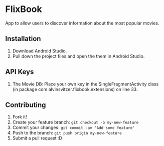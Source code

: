 # FlixBook

App to allow users to discover information about the most popular movies.

## Installation

1. Download Android Studio.
2. Pull down the project files and open the them in Android Studio.

## API Keys

1. The Movie DB:        Place your own key in the SingleFragmentActivity class (in package com.alvinsvitzer.flixbook.extensions) on line 33.

## Contributing

1. Fork it!
2. Create your feature branch: `git checkout -b my-new-feature`
3. Commit your changes: `git commit -am 'Add some feature'`
4. Push to the branch: `git push origin my-new-feature`
5. Submit a pull request :D
